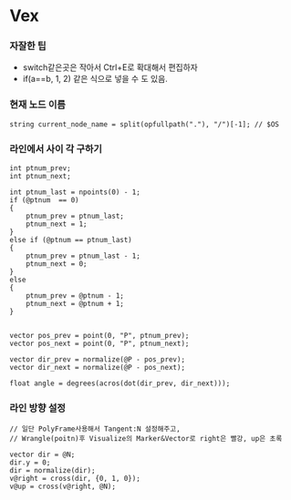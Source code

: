 # Vex

### 자잘한 팁

- switch같은곳은 작아서 Ctrl+E로 확대해서 편집하자
- if(a==b, 1, 2) 같은 식으로 넣을 수 도 있음.


### 현재 노드 이름

``` vex
string current_node_name = split(opfullpath("."), "/")[-1]; // $OS
```

### 라인에서 사이 각 구하기

``` vex
int ptnum_prev;
int ptnum_next;

int ptnum_last = npoints(0) - 1;
if (@ptnum  == 0)
{
    ptnum_prev = ptnum_last;
    ptnum_next = 1;
}
else if (@ptnum == ptnum_last)
{
    ptnum_prev = ptnum_last - 1;
    ptnum_next = 0;
}
else
{
    ptnum_prev = @ptnum - 1;
    ptnum_next = @ptnum + 1;
}


vector pos_prev = point(0, "P", ptnum_prev);
vector pos_next = point(0, "P", ptnum_next);

vector dir_prev = normalize(@P - pos_prev);
vector dir_next = normalize(@P - pos_next);

float angle = degrees(acros(dot(dir_prev, dir_next)));
```

### 라인 방향 설정

``` vex
// 일단 PolyFrame사용해서 Tangent:N 설정해주고,
// Wrangle(poitn)후 Visualize의 Marker&Vector로 right은 빨강, up은 초록

vector dir = @N;
dir.y = 0;
dir = normalize(dir);
v@right = cross(dir, {0, 1, 0});
v@up = cross(v@right, @N);
```